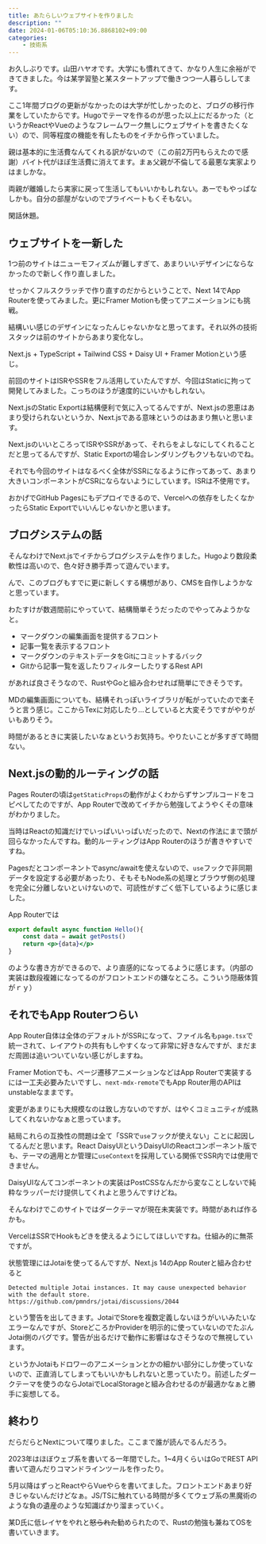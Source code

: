 ```yaml
---
title: あたらしいウェブサイトを作りました
description: ""
date: 2024-01-06T05:10:36.8868102+09:00
categories:
    - 技術系
---
```


お久しぶりです。山田ハヤオです。大学にも慣れてきて、かなり人生に余裕ができてきました。今は某学習塾と某スタートアップで働きつつ一人暮らししてます。

ここ1年間ブログの更新がなかったのは大学が忙しかったのと、ブログの移行作業をしていたからです。Hugoでテーマを作るのが思った以上にだるかった（というかReactやVueのようなフレームワーク無しにウェブサイトを書きたくない）ので、同等程度の機能を有したものをイチから作っていました。

親は基本的に生活費なんてくれる訳がないので（この前2万円もらえたので感謝）バイト代がほぼ生活費に消えてます。まぁ父親が不倫してる最悪な実家よりはましかな。

両親が離婚したら実家に戻って生活してもいいかもしれない。あーでもやっぱなしかも。自分の部屋がないのでプライベートもくそもない。

閑話休題。

## ウェブサイトを一新した

1つ前のサイトはニューモフィズムが難しすぎて、あまりいいデザインにならなかったので新しく作り直しました。

せっかくフルスクラッチで作り直すのだからということで、Next 14でApp Routerを使ってみました。更にFramer Motionも使ってアニメーションにも挑戦。

結構いい感じのデザインになったんじゃないかなと思ってます。それ以外の技術スタックは前のサイトからあまり変化なし。

Next.js + TypeScript + Tailwind CSS + Daisy UI + Framer Motionという感じ。

前回のサイトはISRやSSRをフル活用していたんですが、今回はStaticに拘って開発してみました。こっちのほうが速度的にいいかもしれない。

Next.jsのStatic Exportは結構便利で気に入ってるんですが、Next.jsの恩恵はあまり受けられないというか、Next.jsである意味というのはあまり無いと思います。

Next.jsのいいところってISRやSSRがあって、それらをよしなにしてくれることだと思ってるんですが、Static Exportの場合レンダリングもクソもないのでね。

それでも今回のサイトはなるべく全体がSSRになるように作ってあって、あまり大きいコンポーネントがCSRにならないようにしています。ISRは不使用です。

おかげでGitHub Pagesにもデプロイできるので、Vercelへの依存をしたくなかったらStatic Exportでいいんじゃないかと思います。

## ブログシステムの話

そんなわけでNext.jsでイチからブログシステムを作りました。Hugoより数段柔軟性は高いので、色々好き勝手弄って遊んでいます。

んで、このブログもすでに更に新しくする構想があり、CMSを自作しようかなと思っています。

わたすけが数週間前にやっていて、結構簡単そうだったのでやってみようかなと。

- マークダウンの編集画面を提供するフロント
- 記事一覧を表示するフロント
- マークダウンのテキストデータをGitにコミットするバック
- Gitから記事一覧を返したりフィルターしたりするRest API

があれば良さそうなので、RustやGoと組み合わせれば簡単にできそうです。

MDの編集画面についても、結構それっぽいライブラリが転がっていたので楽そうと言う感じ。ここからTexに対応したり…としていると大変そうですがやりがいもありそう。

時間があるときに実装したいなぁというお気持ち。やりたいことが多すぎて時間ない。

## Next.jsの動的ルーティングの話

Pages Routerの頃は`getStaticProps`の動作がよくわからずサンプルコードをコピペしてたのですが、App Routerで改めてイチから勉強してようやくその意味がわかりました。

当時はReactの知識だけでいっぱいいっぱいだったので、Nextの作法にまで頭が回らなかったんですね。動的ルーティングはApp Routerのほうが書きやすいですね。

Pagesだとコンポーネントでasync/awaitを使えないので、`use`フックで非同期データを設定する必要があったり、そもそもNode系の処理とブラウザ側の処理を完全に分離しないといけないので、可読性がすごく低下しているように感じました。

App Routerでは

```jsx
export default async function Hello(){
    const data = await getPosts()
    return <p>{data}</p>
}
```

のような書き方ができるので、より直感的になってるように感じます。（内部の実装は数段複雑になってるのがフロントエンドの嫌なところ。こういう隠蔽体質がｒｙ）


## それでもApp Routerつらい

App Router自体は全体のデフォルトがSSRになって、ファイル名も`page.tsx`で統一されて、レイアウトの共有もしやすくなって非常に好きなんですが、まだまだ周囲は追いついていない感じがしますね。

Framer Motionでも、ページ遷移アニメーションなどはApp Routerで実装するには一工夫必要みたいですし、`next-mdx-remote`でもApp Router用のAPIはunstableなままです。

変更があまりにも大規模なのは致し方ないのですが、はやくコミュニティが成熟してくれないかなぁと思っています。

結局これらの互換性の問題は全て「SSRで`use`フックが使えない」ことに起因してるんだと思います。React DaisyUIというDaisyUIのReactコンポーネント版でも、テーマの適用とか管理に`useContext`を採用している関係でSSR内では使用できません。

DaisyUIなんてコンポーネントの実装はPostCSSなんだから変なことしないで純粋なラッパーだけ提供してくれよと思うんですけどね。

そんなわけでこのサイトではダークテーマが現在未実装です。時間があれば作るかも。

VercelはSSRでHookもどきを使えるようにしてほしいですね。仕組み的に無茶ですが。

状態管理にはJotaiを使ってるんですが、Next.js 14のApp Routerと組み合わせると

```
Detected multiple Jotai instances. It may cause unexpected behavior with the default store. https://github.com/pmndrs/jotai/discussions/2044
```

という警告を出してきます。JotaiでStoreを複数定義しないほうがいいみたいなエラーなんですが、StoreどころかProviderを明示的に使っていないのでたぶんJotai側のバグです。警告が出るだけで動作に影響はなさそうなので無視しています。

というかJotaiもドロワーのアニメーションとかの細かい部分にしか使っていないので、正直消してしまってもいいかもしれないと思っていたり。前述したダークテーマを使うのならJotaiでLocalStorageと組み合わせるのが最適かなぁと勝手に妄想してる。

## 終わり

だらだらとNextについて喋りました。ここまで誰が読んでるんだろう。

2023年はほぼウェブ系を書いてる一年間でした。1~4月くらいはGoでREST API書いて遊んだりコマンドラインツールを作ったり。

5月以降はずっとReactやらVueやらを書いてました。フロントエンドあまり好きじゃないんだけどなぁ。JS/TSに触れている時間が多くてウェブ系の黒魔術のような負の遺産のような知識ばかり溜まっていく。

某D氏に低レイヤをやれと~~怒られた~~勧められたので、Rustの勉強も兼ねてOSを書いていきます。
